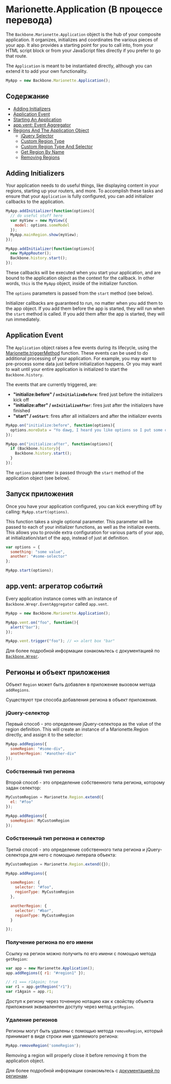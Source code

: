 # Marionette.Application (В процессе перевода)

The `Backbone.Marionette.Application` object is the hub of your composite 
application. It organizes, initializes and coordinates the various pieces of your
app. It also provides a starting point for you to call into, from your HTML 
script block or from your JavaScript files directly if you prefer to go that 
route.

The `Application` is meant to be instantiated directly, although you can extend
it to add your own functionality.

```js
MyApp = new Backbone.Marionette.Application();
```

## Содержание

* [Adding Initializers](#adding-initializers)
* [Application Event](#application-event)
* [Starting An Application](#starting-an-application)
* [app.vent: Event Aggregator](#appvent-event-aggregator)
* [Regions And The Application Object](#regions-and-the-application-object)
  * [jQuery Selector](#jquery-selector)
  * [Custom Region Type](#custom-region-type)
  * [Custom Region Type And Selector](#custom-region-type-and-selector)
  * [Get Region By Name](#get-region-by-name)
  * [Removing Regions](#removing-regions)

## Adding Initializers

Your application needs to do useful things, like displaying content in your
regions, starting up your routers, and more. To accomplish these tasks and
ensure that your `Application` is fully configured, you can add initializer
callbacks to the application.

```js
MyApp.addInitializer(function(options){
  // do useful stuff here
  var myView = new MyView({
    model: options.someModel
  });
  MyApp.mainRegion.show(myView);
});

MyApp.addInitializer(function(options){
  new MyAppRouter();
  Backbone.history.start();
});
```

These callbacks will be executed when you start your application,
and are bound to the application object as the context for
the callback. In other words, `this` is the `MyApp` object, inside
of the initializer function.

The `options` parameters is passed from the `start` method (see below).

Initializer callbacks are guaranteed to run, no matter when you
add them to the app object. If you add them before the app is
started, they will run when the `start` method is called. If you
add them after the app is started, they will run immediately.

## Application Event

The `Application` object raises a few events during its lifecycle, using the
[Marionette.triggerMethod](./marionette.functions.md) function. These events
can be used to do additional processing of your application. For example, you
may want to pre-process some data just before initialization happens. Or you may
want to wait until your entire application is initialized to start the
`Backbone.history`.

The events that are currently triggered, are:

* **"initialize:before" / `onInitializeBefore`**: fired just before the initializers kick off
* **"initialize:after" / `onInitializeAfter`**: fires just after the initializers have finished
* **"start" / `onStart`**: fires after all initializers and after the initializer events

```js
MyApp.on("initialize:before", function(options){
  options.moreData = "Yo dawg, I heard you like options so I put some options in your options!"
});

MyApp.on("initialize:after", function(options){
  if (Backbone.history){
    Backbone.history.start();
  }
});
```

The `options` parameter is passed through the `start` method of the application
object (see below).

## Запуск приложения

Once you have your application configured, you can kick everything off by 
calling: `MyApp.start(options)`.

This function takes a single optional parameter. This parameter will be passed
to each of your initializer functions, as well as the initialize events. This
allows you to provide extra configuration for various parts of your app, at
initialization/start of the app, instead of just at definition.

```js
var options = {
  something: "some value",
  another: "#some-selector"
};

MyApp.start(options);
```

## app.vent: агрегатор событий

Every application instance comes with an instance of `Backbone.Wreqr.EventAggregator` called `app.vent`.

```js
MyApp = new Backbone.Marionette.Application();

MyApp.vent.on("foo", function(){
  alert("bar");
});

MyApp.vent.trigger("foo"); // => alert box "bar"
```

Для более подробной информации ознакомьтесь с документацией по  [`Backbone.Wreqr`](https://github.com/marionettejs/backbone.wreqr).

## Регионы и объект приложения

Объект `Region` может быть добавлен в приложение вызовом метода `addRegions`. 

Существуют три способа добавления региона в объект приложения.

### jQuery-селектор

Первый способ - это определение jQuery-селектора as the value of the region
definition. This will create an instance of a Marionette.Region directly,
and assign it to the selector:

```js
MyApp.addRegions({
  someRegion: "#some-div",
  anotherRegion: "#another-div"
});
```

### Собственный тип региона

Второй способ - это определение собственного типа региона, которому задан селектор:

```js
MyCustomRegion = Marionette.Region.extend({
  el: "#foo"
});

MyApp.addRegions({
  someRegion: MyCustomRegion
});
```

### Собственный тип региона и селектор

Третий способ - это определение собственного типа региона и jQuery-селектора для него с помощью литерала объекта: 

```js
MyCustomRegion = Marionette.Region.extend({});

MyApp.addRegions({

  someRegion: {
    selector: "#foo",
    regionType: MyCustomRegion
  },

  anotherRegion: {
    selector: "#bar",
    regionType: MyCustomRegion
  }

});
```

### Получение региона по его имени

Ссылку на регион можно получить по его имени с помощью метода `getRegion`:

```js
var app = new Marionette.Application();
app.addRegions({ r1: "#region1" });

// r1 === r1Again; true
var r1 = app.getRegion("r1");
var r1Again = app.r1;
```

Доступ к региону через точенную нотацию как к свойству объекта приложения  эквивалентен доступу через метод `getRegion`.

### Удаление регионов

Регионы могут быть удалены с помощью метода `removeRegion`, который принимает в виде строки имя удаляемого региона:

```js
MyApp.removeRegion('someRegion');
```

Removing a region will properly close it before removing it from the
application object.

Для более подробной информации ознакомьтесь с [документацией по регионам](./marionette.region.md).

